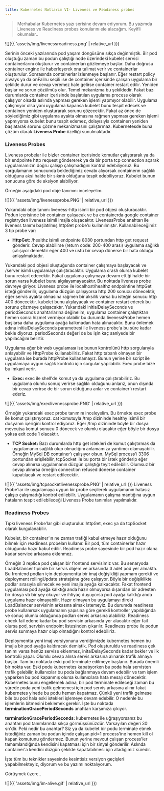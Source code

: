 ```yaml
---
title: Kubernetes Notlarım VI- Liveness ve Readiness probes
---
```


> Merhabalar Kubernetes yazı serisine devam ediyorum. Bu yazımda Liveness ve Readiness probes konularını ele alacağım. Keyifli okumalar..

![]({{ 'assets/img/livenessreadiness.png' | relative_url }})

Serinin önceki yazılarında pod yaşam döngüsüne sıkça değinmiştik. Bir pod oluştuğu zaman bu podun çalıştığı node üzerindeki kubelet servisi containerlarını oluşturur ve containerları gözlemeye başlar. Daha doğrusu container engine ile haberleşerek ona talimat verir ve containerlar oluşturulur. Sonrasında containerlar izlenmeye başlanır. Eğer restart policy always ya da onFailru seçili ise de container içerisinde çalışan uygulama bir şekilde durur ve cevap veremez hale gelirse container restart edilir.  Yeniden başlar ve sorun çözülmüş olur. Temel mekanizma bu şekildedir. Fakat bazı durumlarda container içerisinde başlatılan uygulama process olarak çalışıyor olsada aslında yapması gereken işlemi yapmıyor olabilir. Uygulama çalışmıyor olsa yani uygulama kapansa kubelet bunu tespit edecek ve containerı yeniden oluşturarak sorunu çözecektir. Fakat az önce de söylediğimiz gibi uygulama ayakta olmasına rağmen yapması gereken işlemi yapmıyorsa kubelet bunu tespit edemez, dolayısıyla containerı yeniden başlatarak sorunu çözme mekanizmasını çalıştırmaz. Kubernetesde buna çözüm olarak **Liveness Probe** özelliği sunulmaktadır.

### **Liveness Probes**

Liveness probelar ile bizler container içerisinde komutlar çalıştırarak ya da bir endpointe http request göndererek ya da bir porta tcp connection açarak uygulamamızın doğru çalışıp çalışmadığını kontrol edebiliyoruz. Bu sorgulamanın sonucunda beklediğimiz cevabı alıyorsak containerın sağlıklı olduğunu aksi halde bir sıkıntı olduğunu tespit edebiliyoruz. Kubelet bunun sonucuna göre de aksiyon alabiliyor.

Örneğin aşağıdaki pod obje tanımını inceleyelim.

![]({{ 'assets/img/livenessprobe.PNG' | relative_url }})

Yukarıdaki obje tanımı liveness-http isimli bir pod objesi oluşturacaktır. Podun içerisinde bir container çalışacak ve bu containerda google container registryden liveness isimli imajla oluşacaktır. LivenessProbe anahtarı ile liveness tanımı başlatılmış httpGet probe'u kullanılmıştır.
Kullanabileceğimiz 3 tip probe var:
* **HttpGet:** /healthz isimli endpointe 8080 portundan http get request gönderir. Cevap alabilirse (return code: 200-400 arası) uygulama sağlıklı çalışıyor demektir eğer 400 ve üstü bir cevap dönerse bir hata olduğu anlaşılmaktadır.

Yukarıdaki pod objesi oluştuğunda container çalışmaya başlayacak ve /server isimli uygulamayı çalıştıracaktır. Uygulama crash olursa kubelet bunu restart edecektir. Fakat uygulama çalışmaya devam ettiği halde bir sorun varsa kubelet bunu algılayamayacaktır.
Bu noktada liveness probe devreye giriyor. Liveness probe ile localhost/healthz endpointine httpGet isteği gönderilir, uygulama düzgün çalışıyorsa http 200 sonucu dönecektir, eğer servis ayakta olmasına rağmen bir aksilik varsa bu isteğin sonucu http 400 dönecektir. kubelet bunu algılayacak ve container restart ederek bu sorunu çözmeye çalışacaktır. Yukarıdaki initialDelaySeconds ve periodSeconds anahtarlarına değinelim; uygulama container çalıştıktan hemen sonra hizmet vermiyor olabilir bu durumda livenessProbe hemen başlarsa daha uygulama ayağa kalkmadan  hata alınacaktır. Bunu önlemek adına initialDelaySeconds parametresi ile liveness probe'a bu süre kadar bekle diyoruz. periodSeconds değeri de bu işin kaç saniyede bir yapılacağını belirtir.

Uygulama eğer bir web uygulaması ise bunun kontrolünü http sorgularıyla anlayabilir ve HttpProbe kullanabiliriz. Fakat http tabanlı olmayan bir uygulama ise burada httpProbe kullanamayız.  Bunun yerine bir script ile uygulamaya uygun sağlık kontrolü için sorgular yapılabilir.  Exec probe bize bu imkani verir.

* **Exec:** exec ile shell'de komut ya da uygulama çalıştırabiliriz. Bu uygulama olumlu sonuç verirse sağlıklı olduğunu anlarız, onun dışında bir cevap verirse de bir sorun olduğunu anlar ve container'ı restart ederiz.

![]({{ 'assets/img/execlivenessprobe.PNG' | relative_url }})

Örneğin yukarıdaki exec probe tanımını inceleyelim. Bu  örnekte exec probe ile komut çalıştırıyoruz. cat komutuyla /tmp dizininde healthy isimli bir dosyanın içeriğini kontrol ediyoruz. Eğer /tmp dizininde böyle bir dosya mevcutsa komut sonucu 0 dönecek ve olumlu olacaktır eğer böyle bir dosya yoksa exit code 1 olacaktır.

* **TCP Socket:**  Bazı durumlarda http get istekleri de komut çalıştırmak da uygulamanın sağlıklı olup olmadığını anlamamıza yardımcı olamayabilir. Örneğin MySql DB container'ı çalışıyor olsun. MySql process'i 3306 portundan erişilebilir, tcpSocket ile bu porta bir istek gönderip eğer cevap alınırsa uygulamanın düzgün çalıştığı teyit edilebilir. Olumsuz bir cevap alınırsa örneğin connection refused dönerse container kapatılacak ve restart edilecektir.

![]({{ 'assets/img/tcpsocketlivenessprobe.PNG' | relative_url }})
Liveness Probe'lar ile uygulamaya uygun bir probe seçilerek uygulamanın hatasız çalışıp çalışmadığı kontrol edilebilir. Uygulamanın çalışma mantığına uygun hataların tespit edilebileceği Liveness Probe tanımları yapılmalıdır.

### **Readiness Probes**

Tıpkı liveness Probe'lar gibi oluşturulur. httpGet, exec ya da tcpSocket olarak kurgulanabilir.

Kubelet, bir container'ın ne zaman trafiği kabul etmeye hazır olduğunu bilmek için readiness probeları kullanır. Bir pod, tüm containerlar hazır olduğunda hazır kabul edilir. Readiness probe sayesinde bir pod hazır olana kadar service arkasına eklenmez.

Örneğin 3 replica pod çalışan bir frontend servisimiz var. Bu senaryoda LoadBalancer tipinde bir servis objem ve arkasında 3 adet pod yer almakta. Bu frontend podları için deploymentta bir imaj değişikliği yapmam gerekti ve deployment rollingUpdate stratejsine göre çalışıyor. Böyle bir değişiklikte podlar sırasıyla silinecek ve yeni imajla ayağa kalkacaktır. Fakat frontend uygulaması pod ayağa kalktığı anda hazır olmuyorsa dışarıdan bir adresten bir dosya vb bir şey okuyor ve ihtiyaç duyuyorsa pod ayağa kalktığı anda uygulama hazır olmayabilir. Hazır olmayan bu uygulamayı direkt LoadBalancer servisinin arkasına almak istemeyiz. Bu durumda readiness probe kullanırsak uygulamanın yapısına göre gerekli kontroller yapıldığında ve sonuç olumlu olduğunda podları servis arkasına alabiliriz. Readiness check fail edene kadar bu pod servisin arkasında yer alacaktır eğer fail olursa pod, servisin endpoint listesinden çıkarılır.
Readiness probe ile podun servis sunmaya hazır olup olmadığını kontrol edebiliriz.

Deploymentta yeni imaj versiyonunu verdiğimizde kubernetes hemen bu imajla bir pod ayağa kaldıracak demiştik. Pod oluşturuldu ve readiness çek tanımı varsa henüz servise eklenmez, initalDelaySeconds kadar bekler ve ilk kontrolü yapar. Olumlu cevap alırsa servis arkasına alınarak trafik almaya başlar. Tam bu noktada eski pod terminate edilmeye başlanır. Burada önemli bir nokta var. Eski podu kubernetes kapatıyorken bu poda hala servisten trafik gelebilir, kullanıcılar bu poda bağlanmaya devam edebilir ve tam işlem yaparken bu pod kapanmış olursa kullanıcılara hata mesajı dönecektir. Kubernetes bunu engellemek adına, bir pod terminate edileceği zaman bu sürede poda yeni trafik gelmemesi için  pod servis arkasına alınır fakat kubernetes yinede bu podu hemen kapatmaz. Çünkü yeni trafik gelmese bile bu pod hala eski istekleri işlemeye devam edebilir. O nedenle bu işlemlerin bitmesini beklemek gerekir.
İşte bu noktada **terminationGracePeriodSeconds** anahtarı karşımıza çıkıyor.

**terminationGracePeriodSeconds:** kubernetes ile uğraşıyorsanız bu anahtarı pod tanımlarında sıkça görmüşsünüzdür. Varsayılan değeri 30 sn'dir. Peki nedir bu anahtar?
Siz ya da kubelet bir podu terminate etmek istediğiniz zaman bu podun içinde çalışan pid=1 process'ine hemen kill ol kapan komutunu göndermez. Bunun yerine mevcut çalışan process'ler tamamlandığında kendisini kapatması için bir sinyal gönderilir. Aslında container'a kendini düzgün şekilde kapatabilmesi için atadığımız süredir.

İşte tüm bu teknikler sayesinde kesintisiz versiyon geçişleri yapabilmekteyiz, diyorum ve bu yazımı noktalıyorum. 

Görüşmek üzere..

![]({{ 'assets/img/im-alive.gif' | relative_url }})
